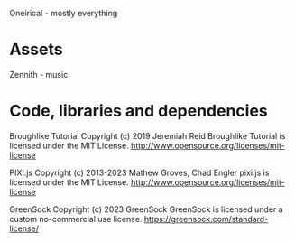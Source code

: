 Oneirical - mostly everything

# Assets

Zennith - music

# Code, libraries and dependencies

Broughlike Tutorial
Copyright (c) 2019 Jeremiah Reid
Broughlike Tutorial is licensed under the MIT License.
http://www.opensource.org/licenses/mit-license

PIXI.js
Copyright (c) 2013-2023 Mathew Groves, Chad Engler
pixi.js is licensed under the MIT License.
http://www.opensource.org/licenses/mit-license

GreenSock
Copyright (c) 2023 GreenSock
GreenSock is licensed under a custom no-commercial use license.
https://greensock.com/standard-license/